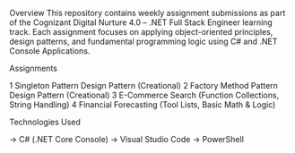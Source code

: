Overview
This repository contains weekly assignment submissions as part of the Cognizant Digital Nurture 4.0 – .NET Full Stack Engineer learning track. Each assignment focuses on applying object-oriented principles, design patterns, and fundamental programming logic using C# and .NET Console Applications.

Assignments

1	Singleton Pattern	Design Pattern (Creational)
2	Factory Method Pattern	Design Pattern (Creational)
3	E-Commerce Search (Function	Collections, String Handling)
4	Financial Forecasting (Tool	Lists, Basic Math & Logic)

Technologies Used

-> C# (.NET Core Console)
-> Visual Studio Code
-> PowerShell


